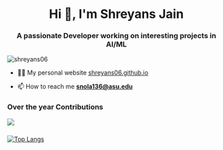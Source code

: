 
<h1 align="center">Hi 👋, I'm Shreyans Jain</h1>
<h3 align="center">A passionate Developer working on interesting projects in AI/ML</h3>

<p align="left"> <img src="https://komarev.com/ghpvc/?username=shreyans06&label=Profile%20views&color=0e75b6&style=flat" alt="shreyans06" /> </p>

- 👨‍💻 My personal website [shreyans06.github.io](shreyans06.github.io)

- 📫 How to reach me **snola136@asu.edu**

### Over the year Contributions
![](https://github-profile-summary-cards.vercel.app/api/cards/profile-details?username=shreyans06&theme=nord_bright)

<!-- ![](http://github-profile-summary-cards.vercel.app/api/cards/repos-per-language?username=shreyans06&theme=nord_bright) -->
### 
[![Top Langs](https://github-readme-stats.vercel.app/api/top-langs/?username=shreyans06&layout=donut)](https://github.com/anuraghazra/github-readme-stats)

<!--
**Shreyans06/Shreyans06** is a ✨ _special_ ✨ repository because its `README.md` (this file) appears on your GitHub profile.

Here are some ideas to get you started:

- 🔭 I’m currently working on ...
- 🌱 I’m currently learning ...
- 👯 I’m looking to collaborate on ...
- 🤔 I’m looking for help with ...
- 💬 Ask me about ...
- 📫 How to reach me: ...
- 😄 Pronouns: ...
- ⚡ Fun fact: ...
-->
